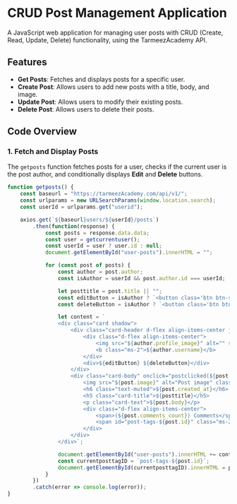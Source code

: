 # CRUD Post Management Application

A JavaScript web application for managing user posts with CRUD (Create, Read, Update, Delete) functionality, using the TarmeezAcademy API.

## Features

- **Get Posts**: Fetches and displays posts for a specific user.
- **Create Post**: Allows users to add new posts with a title, body, and image.
- **Update Post**: Allows users to modify their existing posts.
- **Delete Post**: Allows users to delete their posts.

## Code Overview

### 1. Fetch and Display Posts

The `getposts` function fetches posts for a user, checks if the current user is the post author, and conditionally displays **Edit** and **Delete** buttons.

```javascript
function getposts() {
    const baseurl = "https://tarmeezAcademy.com/api/v1/";
    const urlparams = new URLSearchParams(window.location.search);
    const userId = urlparams.get("userid");

    axios.get(`${baseurl}users/${userId}/posts`)
        .then(function(response) {
            const posts = response.data.data;
            const user = getcurrentuser();
            const userId = user ? user.id : null;
            document.getElementById("user-posts").innerHTML = "";

            for (const post of posts) {
                const author = post.author;
                const isAuthor = userId && post.author.id === userId;

                let posttitle = post.title || "";
                const editButton = isAuthor ? `<button class='btn btn-secondary btn-sm' onclick="editpostbtnlicked('${encodeURIComponent(JSON.stringify(post))}')">Edit</button>` : '';
                const deleteButton = isAuthor ? `<button class='btn btn-danger btn-sm ms-2' onclick="deletepostbtnlicked('${encodeURIComponent(JSON.stringify(post))}')">Delete</button>` : '';

                let content = `
                <div class="card shadow">
                    <div class="card-header d-flex align-items-center justify-content-between">
                        <div class="d-flex align-items-center">
                            <img src="${author.profile_image}" alt="" style="width:40px; height:40px;" class="rounded-circle border border-2">
                            <b class="ms-2">${author.username}</b>
                        </div>
                        <div>${editButton} ${deleteButton}</div>
                    </div>
                    <div class="card-body" onclick="postclicked(${post.id})">
                        <img src="${post.image}" alt="Post image" class="w-100 mb-3">
                        <h6 class="text-muted">${post.created_at}</h6>
                        <h5 class="card-title">${posttitle}</h5>
                        <p class="card-text">${post.body}</p>
                        <div class="d-flex align-items-center">
                            <span>(${post.comments_count}) Comments</span>
                            <span id="post-tags-${post.id}" class="ms-2"></span>
                        </div>
                    </div>
                </div>`;

                document.getElementById("user-posts").innerHTML += content;
                const currentposttagID = `post-tags-${post.id}`;
                document.getElementById(currentposttagID).innerHTML = post.tags.map(tag => `<button class="btn btn-sm rounded-5" style="background-color: grey; color: white;">${tag.name}</button>`).join("");
            }
        })
        .catch(error => console.log(error));
}
